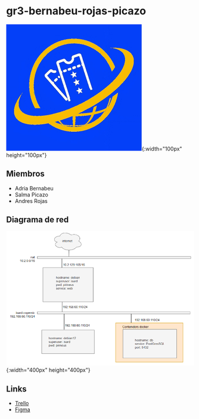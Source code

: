 # gr3-bernabeu-rojas-picazo
![Logo](Images/Logo.png){:width="100px" height="100px"}

## Miembros
- Adria Bernabeu
- Salma Picazo
- Andres Rojas

## Diagrama de red
![Diagrama](Images/diagrama-de-red.PNG){:width="400px" height="400px"}

## Links
- [Trello](https://trello.com/b/Z116unqK/gr3-bernabeu-rojas-picazo)
- [Figma](https://www.figma.com/files/team/1316063599580735664/gr3-bernabeu-rojas-picazo?fuid=1293635053321796483)

